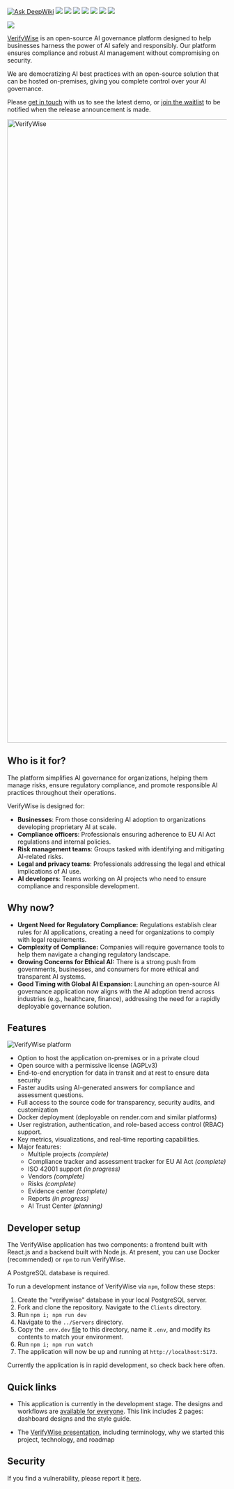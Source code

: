 [![Ask DeepWiki](https://deepwiki.com/badge.svg)](https://deepwiki.com/bluewave-labs/verifywise)
![](https://img.shields.io/github/license/bluewave-labs/checkmate)
![](https://img.shields.io/github/repo-size/bluewave-labs/checkmate)
![](https://img.shields.io/github/commit-activity/m/bluewave-labs/checkmate)
![](https://img.shields.io/github/last-commit/bluewave-labs/checkmate)
![](https://img.shields.io/github/languages/top/bluewave-labs/checkmate)
![](https://img.shields.io/github/issues/bluewave-labs/checkmate)
![](https://img.shields.io/github/issues-pr/bluewave-labs/checkmate)

<img src="https://github.com/user-attachments/assets/27640e05-0180-4b3d-ad80-3914d00d0eb2">


[VerifyWise](https://verifywise.ai) is an open-source AI governance platform designed to help businesses harness the power of AI safely and responsibly. Our platform ensures compliance and robust AI management without compromising on security.

We are democratizing AI best practices with an open-source solution that can be hosted on-premises, giving you complete control over your AI governance. 

Please [get in touch](https://tidycal.com/verifywise/info-session) with us to see the latest demo, or [join the waitlist](https://airtable.com/appdK4RIXT5xKd2Zh/pagamLEwP1yvJgP0C/form) to be notified when the release announcement is made.

<img width="1433" alt="VerifyWise" src="https://github.com/user-attachments/assets/268a2c44-01de-4f7b-8e10-1dd4f76e86a8">

## Who is it for?

The platform simplifies AI governance for organizations, helping them manage risks, ensure regulatory compliance, and promote responsible AI practices throughout their operations.

VerifyWise is designed for:

- **Businesses**: From those considering AI adoption to organizations developing proprietary AI at scale.
- **Compliance officers**: Professionals ensuring adherence to EU AI Act regulations and internal policies.
- **Risk management teams**: Groups tasked with identifying and mitigating AI-related risks.
- **Legal and privacy teams**: Professionals addressing the legal and ethical implications of AI use.
- **AI developers**: Teams working on AI projects who need to ensure compliance and responsible development.

## Why now? 

- **Urgent Need for Regulatory Compliance:** Regulations establish clear rules for AI applications, creating a need for organizations to comply with legal requirements.
- **Complexity of Compliance:** Companies will require governance tools to help them navigate a changing regulatory landscape. 
- **Growing Concerns for Ethical AI:** There is a strong push from governments, businesses, and consumers for more ethical and transparent AI systems.
- **Good Timing with Global AI Expansion:** Launching an open-source AI governance application now aligns with the AI adoption trend across industries (e.g., healthcare, finance), addressing the need for a rapidly deployable governance solution.

## Features

![VerifyWise platform](https://github.com/user-attachments/assets/2d05cd1f-f67b-45d2-aca4-1fdcde287a44)

- Option to host the application on-premises or in a private cloud
- Open source with a permissive license (AGPLv3)
- End-to-end encryption for data in transit and at rest to ensure data security
- Faster audits using AI-generated answers for compliance and assessment questions.
- Full access to the source code for transparency, security audits, and customization
- Docker deployment (deployable on render.com and similar platforms)
- User registration, authentication, and role-based access control (RBAC) support.
- Key metrics, visualizations, and real-time reporting capabilities.
- Major features:
  - Multiple projects *(complete)*
  - Compliance tracker and assessment tracker for EU AI Act *(complete)*
  - ISO 42001 support *(in progress)*
  - Vendors *(complete)*
  - Risks *(complete)*
  - Evidence center *(complete)*
  - Reports *(in progress)* 
  - AI Trust Center *(planning)*

## Developer setup

The VerifyWise application has two components: a frontend built with React.js and a backend built with Node.js. At present, you can use Docker (recommended) or `npm` to run VerifyWise. 

A PostgreSQL database is required.

To run a development instance of VerifyWise via `npm`, follow these steps:

1. Create the "verifywise" database in your local PostgreSQL server.
2. Fork and clone the repository. Navigate to the `Clients` directory.
3. Run `npm i; npm run dev`
4. Navigate to the `../Servers` directory.
5. Copy the `.env.dev` [file](https://github.com/bluewave-labs/verifywise/blob/develop/.env.dev) to this directory, name it `.env`, and modify its contents to match your environment.
6. Run `npm i; npm run watch`
7. The application will now be up and running at `http://localhost:5173`. 

Currently the application is in rapid development, so check back here often.

## Quick links

- This application is currently in the development stage. The designs and workflows are [available for everyone](https://www.figma.com/design/o4xu4PeC5bo1Ii4dyom6vQ/VerifyWise?node-id=0-1&t=Ty2Jh4S8QgHGrqon-1). This link includes 2 pages: dashboard designs and the style guide.

- The [VerifyWise presentation](https://pitch.com/v/verifywise-democratizing-ai-governance-zhxvh6), including terminology, why we started this project, technology, and roadmap

## Security

If you find a vulnerability, please report it [here](https://github.com/bluewave-labs/verifywise/security/advisories/new).


